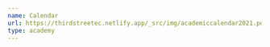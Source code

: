 ```yaml
---
name: Calendar
url: https://thirdstreetec.netlify.app/_src/img/academiccalendar2021.pdf
type: academy
---
```

